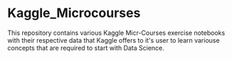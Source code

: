 # Kaggle_Microcourses
This repository contains various Kaggle Micr-Courses exercise notebooks with their respective data that Kaggle offers to it's user to learn variouse concepts that are required to start with Data Science.
